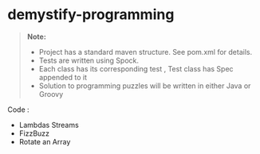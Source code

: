 # demystify-programming

> **Note:**
> - Project has a standard maven structure. See pom.xml for details.
> - Tests are written using Spock.
> - Each class has its corresponding test , Test class has Spec appended to it
> - Solution to programming puzzles will be written in either Java or Groovy

Code :
 - Lambdas Streams
 - FizzBuzz
 - Rotate an Array